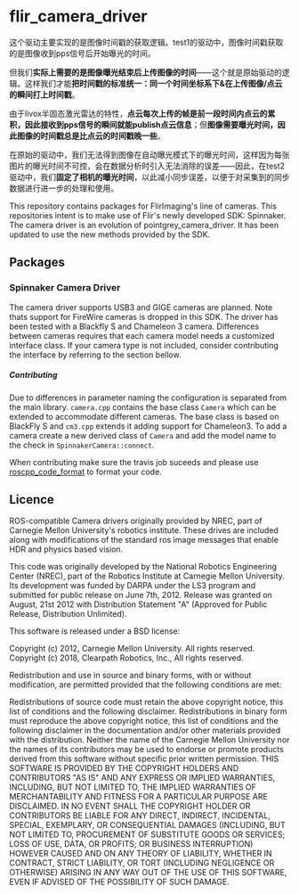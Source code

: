 # flir_camera_driver

这个驱动主要实现的是图像时间戳的获取逻辑。test1的驱动中，图像时间戳获取的是图像收到pps信号后开始曝光的时间。

但我们**实际上需要的是图像曝光结束后上传图像的时间**——这个就是原始驱动的逻辑。这样我们才能**把时间戳的标准统一：同一个时间坐标系下&在上传图像/点云的瞬间打上时间戳**。

由于livox半固态激光雷达的特性，**点云每次上传的帧是前一段时间内点云的累积，因此接收到pps信号的瞬间就能publish点云信息**；但**图像需要曝光时间，因此图像的时间戳总是比点云的时间戳晚一些**。



在原始的驱动中，我们无法得到图像在自动曝光模式下的曝光时间，这样因为每张图片的曝光时间不可控，会在数据分析时引入无法消除的误差——因此，在test2驱动中，我们**固定了相机的曝光时间**，以此减小同步误差，以便于对采集到的同步数据进行进一步的处理和使用。





This repository contains packages for FlirImaging's line of cameras. This repositories intent is to make use of Flir's newly developed SDK: Spinnaker. The camera driver is an evolution of pointgrey_camera_driver. It has been updated to use the new methods provided by the SDK.

## Packages

### Spinnaker Camera Driver
The camera driver supports USB3 and GIGE cameras are planned. Note thats support for FireWire cameras is dropped in this SDK. The driver has been tested with a Blackfly S and Chameleon 3 camera. Differences between cameras requires that each camera model needs a customized interface class.  If your camera type is not included, consider contributing the interface by referring to the section bellow.

##### Contributing
Due to differences in parameter naming the configuration is separated from the main library. `camera.cpp` contains the base class `Camera` which can be extended to accommodate different cameras. The base class is based on BlackFly S and `cm3.cpp` extends it adding support for Chameleon3. To add a camera create a new derived class of `Camera` and add the model name to the check in `SpinnakerCamera::connect`.

When contributing make sure the travis job suceeds and please use [roscpp_code_format](https://github.com/davetcoleman/roscpp_code_format) to format your code.

## Licence
ROS-compatible Camera drivers originally provided by NREC, part of Carnegie Mellon University's robotics institute.
These drives are included along with modifications of the standard ros image messages that enable HDR and physics based vision.

This code was originally developed by the National Robotics Engineering Center (NREC), part of the Robotics Institute at Carnegie Mellon University. Its development was funded by DARPA under the LS3 program and submitted for public release on June 7th, 2012. Release was granted on August, 21st 2012 with Distribution Statement "A" (Approved for Public Release, Distribution Unlimited).

This software is released under a BSD license:

Copyright (c) 2012, Carnegie Mellon University. All rights reserved.  
Copyright (c) 2018, Clearpath Robotics, Inc., All rights reserved.

Redistribution and use in source and binary forms, with or without modification, are permitted provided that the following conditions are met:

Redistributions of source code must retain the above copyright notice, this list of conditions and the following disclaimer.
Redistributions in binary form must reproduce the above copyright notice, this list of conditions and the following disclaimer in the documentation and/or other materials provided with the distribution.
Neither the name of the Carnegie Mellon University nor the names of its contributors may be used to endorse or promote products derived from this software without specific prior written permission.
THIS SOFTWARE IS PROVIDED BY THE COPYRIGHT HOLDERS AND CONTRIBUTORS "AS IS" AND ANY EXPRESS OR IMPLIED WARRANTIES, INCLUDING, BUT NOT LIMITED TO, THE IMPLIED WARRANTIES OF MERCHANTABILITY AND FITNESS FOR A PARTICULAR PURPOSE ARE DISCLAIMED. IN NO EVENT SHALL THE COPYRIGHT HOLDER OR CONTRIBUTORS BE LIABLE FOR ANY DIRECT, INDIRECT, INCIDENTAL, SPECIAL, EXEMPLARY, OR CONSEQUENTIAL DAMAGES (INCLUDING, BUT NOT LIMITED TO, PROCUREMENT OF SUBSTITUTE GOODS OR SERVICES; LOSS OF USE, DATA, OR PROFITS; OR BUSINESS INTERRUPTION) HOWEVER CAUSED AND ON ANY THEORY OF LIABILITY, WHETHER IN CONTRACT, STRICT LIABILITY, OR TORT (INCLUDING NEGLIGENCE OR OTHERWISE) ARISING IN ANY WAY OUT OF THE USE OF THIS SOFTWARE, EVEN IF ADVISED OF THE POSSIBILITY OF SUCH DAMAGE.
